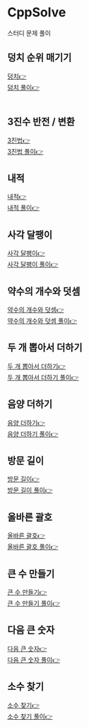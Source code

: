 # CppSolve
스터디 문제 풀이

## 덩치 순위 매기기
[덩치👉](https://www.acmicpc.net/problem/7568 "더엉치")
<br>
[덩치 풀이👉](https://github.com/HongryeolSeong/CppSolve/blob/main/Cpp/0531_%EB%8D%A9%EC%B9%98.cpp "더엉치 풀이")
<br>
<br>

## 3진수 반전 / 변환
[3진법👉](https://programmers.co.kr/learn/courses/30/lessons/68935 "3진법")
<br>
[3진법 풀이👉](https://github.com/HongryeolSeong/CppSolve/blob/main/Cpp/0602_3%EC%A7%84%EB%B2%95%EB%92%A4%EC%A7%91%EA%B8%B0.cpp "3진법 풀이")
<br>

## 내적
[내적👉](https://programmers.co.kr/learn/courses/30/lessons/70128 "내적")
<br>
[내적 풀이👉](https://github.com/HongryeolSeong/CppSolve/blob/main/Cpp/0604_%EB%82%B4%EC%A0%81.cpp "내적 풀이")
<br>

## 사각 달팽이
[사각 달팽이👉](https://codepractice.tistory.com/81 "사각 달팽이")
<br>
[사각 달팽이 풀이👉](https://github.com/HongryeolSeong/CppSolve/blob/main/Cpp/0604_%EB%8B%AC%ED%8C%BD%EC%9D%B42.cpp "사각 달팽이 풀이")
<br>

## 약수의 개수와 덧셈
[약수의 개수와 덧셈👉](https://programmers.co.kr/learn/courses/30/lessons/77884 "약수의 개수와 덧셈")
<br>
[약수의 개수와 덧셈 풀이👉](https://github.com/HongryeolSeong/CppSolve/blob/main/Cpp/0607_1_%EC%95%BD%EC%88%98.cpp "약수의 개수와 덧셈 풀이")
<br>

## 두 개 뽑아서 더하기
[두 개 뽑아서 더하기👉](https://programmers.co.kr/learn/courses/30/lessons/68644 "두 개 뽑아서 더하기")
<br>
[두 개 뽑아서 더하기 풀이👉](https://github.com/HongryeolSeong/CppSolve/blob/main/Cpp/0607_2_%EB%91%90%EA%B0%9C%EB%BD%91%EC%95%84%EC%84%9C%EB%8D%94%ED%95%98%EA%B8%B0.cpp "두 개 뽑아서 더하기 풀이")
<br>

## 음양 더하기
[음양 더하기👉](https://programmers.co.kr/learn/courses/30/lessons/76501 "음양더하기")
<br>
[음양 더하기 풀이👉](https://github.com/HongryeolSeong/CppSolve/blob/main/Cpp/0607_3_%EC%9D%8C%EC%96%91%EB%8D%94%ED%95%98%EA%B8%B0.cpp "음양 더하기 풀이")
<br>

## 방문 길이
[방문 길이👉](https://programmers.co.kr/learn/courses/30/lessons/49994 "방문 길이")
<br>
[방문 길이 풀이👉](https://github.com/HongryeolSeong/CppSolve/blob/main/Cpp/0609_%EB%B0%A9%EB%AC%B8%EA%B8%B8%EC%9D%B4.cpp "방문 길이 풀이")
<br>

## 올바른 괄호
[올바른 괄호👉](https://programmers.co.kr/learn/courses/30/lessons/12909 "올바른 괄호")
<br>
[올바른 괄호 풀이👉](https://github.com/HongryeolSeong/CppSolve/blob/main/Cpp/0611_%EC%98%AC%EB%B0%94%EB%A5%B8%EA%B4%84%ED%98%B8.cpp "올바른 괄호 풀이")
<br>

## 큰 수 만들기
[큰 수 만들기👉](https://programmers.co.kr/learn/courses/30/lessons/42883 "큰수 만들기")
<br>
[큰 수 만들기 풀이👉](https://github.com/HongryeolSeong/CppSolve/blob/main/Cpp/0614_%ED%81%B0%EC%88%98%EB%A7%8C%EB%93%A4%EA%B8%B0.cpp "큰수 만들기 풀이")
<br>

## 다음 큰 숫자
[다음 큰 숫자👉](https://programmers.co.kr/learn/courses/30/lessons/12911 "다음 큰 숫자")
<br>
[다음 큰 숫자 풀이👉](https://github.com/HongryeolSeong/CppSolve/blob/main/Cpp/0616_%EB%8B%A4%EC%9D%8C%ED%81%B0%EC%88%AB%EC%9E%90.cpp "다음 큰 숫자 풀이")
<br>

## 소수 찾기
[소수 찾기👉](https://programmers.co.kr/learn/courses/30/lessons/42839 "소수 찾기")
<br>
[소수 찾기 풀이👉](https://github.com/HongryeolSeong/CppSolve/blob/main/Cpp/0618_%EC%86%8C%EC%88%98%EC%B0%BE%EA%B8%B0.cpp "소수 찾기 풀이")
<br>
